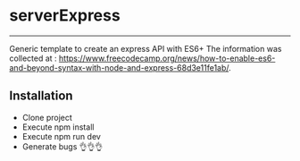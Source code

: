 # serverExpress

***
Generic template to create an express API with ES6+
The information was collected at : 
https://www.freecodecamp.org/news/how-to-enable-es6-and-beyond-syntax-with-node-and-express-68d3e11fe1ab/.

## Installation
* Clone project
* Execute npm install
* Execute npm run dev
* Generate bugs 👌👌👌